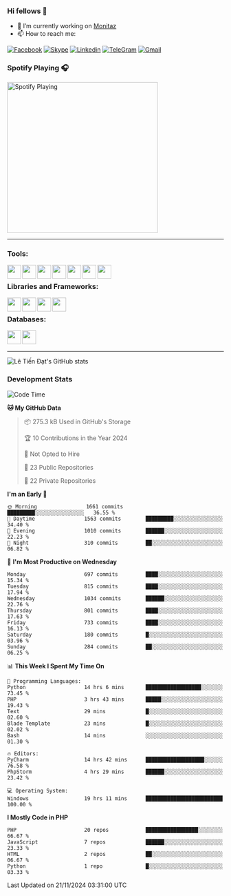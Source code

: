 ### Hi fellows 👋
- 🔭 I’m currently working on [Monitaz](https://monitaz.com/)
- 📫 How to reach me:

[![Facebook](https://img.shields.io/badge/Facebook-0000FF?logo=facebook&logoColor=white)](https://www.facebook.com/le.dat155)
[![Skype](https://img.shields.io/badge/Skype-blue?logo=skype&logoColor=white)](https://join.skype.com/invite/lr2sd8ZndbWr)
[![Linkedin](https://img.shields.io/badge/LinkedIn-0A66C2?logo=linkedin)](https://www.linkedin.com/in/ti%E1%BA%BFn-%C4%91%E1%BA%A1t-l%C3%AA-ba267a232/)
[![TeleGram](https://img.shields.io/badge/telegram-EF0EFF?logo=telegram)](https://t.me/subibi1505)
[![Gmail](https://img.shields.io/badge/Gmail-green?logo=gmail)](mailto:tiendat15599.dev@gmail.com)

### Spotify Playing 🎧
[<img src="https://tiendat-spotify.vercel.app/api/spotify" alt="Spotify Playing" width="350" />](https://open.spotify.com/user/21wi7t5t4zyugx5mgetrdo7xa)

---

### Tools:
<img align='left' height="32" width="32" src="https://upload.wikimedia.org/wikipedia/commons/thumb/c/c9/PhpStorm_Icon.svg/2048px-PhpStorm_Icon.svg.png">
<img align='left' height="32" width="32" src="https://upload.wikimedia.org/wikipedia/commons/thumb/1/1d/PyCharm_Icon.svg/1200px-PyCharm_Icon.svg.png">
<img align='left' height="32" width="32" src="https://cdn2.iconfinder.com/data/icons/pack1-baco-flurry-icons-style/512/XAMPP.png">
<img align='left' height="32" width="32" src="https://www.docker.com/wp-content/uploads/2022/03/vertical-logo-monochromatic.png">
<img align='left' height="32" width="32" src="https://www.mamp.info/images/icons/mamp-pro.png">
<img align='left' height="32" width="32" src="https://www.puttygen.com/wp-content/uploads/2019/05/Termius.png">
<img align='left' height="32" width="32" src="https://1475031.s21i.faiusr.com/4/1/ABUIABAEGAAg3dWc8AUoq7a8hAIwgAg4gAg.png">
<br>

### Libraries and Frameworks:
<img align='left' height="32" width="32" src="https://i0.wp.com/phocode.com/wp-content/uploads/2019/11/scrapyLogo.png?fit=300%2C300&ssl=1&w=640">
<img align='left' height="32" width="32" src="https://upload.wikimedia.org/wikipedia/commons/thumb/9/9a/Laravel.svg/985px-Laravel.svg.png">
<img align='left' height="32" width="32" src="https://cdn.worldvectorlogo.com/logos/codeigniter.svg">
<img align='left' height="32" width="32" src="https://upload.wikimedia.org/wikipedia/commons/thumb/e/ea/Zend-framework.svg/2560px-Zend-framework.svg.png">
<br>

### Databases:
<img align='left' height="32" width="32" src="https://download.logo.wine/logo/MySQL/MySQL-Logo.wine.png">
<img align='left' height="32" width="32" src="https://seeklogo.com/images/E/elasticsearch-logo-C75C4578EC-seeklogo.com.png">

<br>
<br>

---
![Lê Tiến Đạt's GitHub stats](https://github-readme-stats.vercel.app/api?username=tiendat15599&show_icons=true&count_private=true&theme=tokyonight)
### Development Stats


<!--START_SECTION:waka-->
![Code Time](http://img.shields.io/badge/Code%20Time-2%2C080%20hrs%2016%20mins-blue)

**🐱 My GitHub Data** 

> 📦 275.3 kB Used in GitHub's Storage 
 > 
> 🏆 10 Contributions in the Year 2024
 > 
> 🚫 Not Opted to Hire
 > 
> 📜 23 Public Repositories 
 > 
> 🔑 22 Private Repositories 
 > 
**I'm an Early 🐤** 

```text
🌞 Morning                1661 commits        █████████░░░░░░░░░░░░░░░░   36.55 % 
🌆 Daytime                1563 commits        █████████░░░░░░░░░░░░░░░░   34.40 % 
🌃 Evening                1010 commits        ██████░░░░░░░░░░░░░░░░░░░   22.23 % 
🌙 Night                  310 commits         ██░░░░░░░░░░░░░░░░░░░░░░░   06.82 % 
```
📅 **I'm Most Productive on Wednesday** 

```text
Monday                   697 commits         ████░░░░░░░░░░░░░░░░░░░░░   15.34 % 
Tuesday                  815 commits         ████░░░░░░░░░░░░░░░░░░░░░   17.94 % 
Wednesday                1034 commits        ██████░░░░░░░░░░░░░░░░░░░   22.76 % 
Thursday                 801 commits         ████░░░░░░░░░░░░░░░░░░░░░   17.63 % 
Friday                   733 commits         ████░░░░░░░░░░░░░░░░░░░░░   16.13 % 
Saturday                 180 commits         █░░░░░░░░░░░░░░░░░░░░░░░░   03.96 % 
Sunday                   284 commits         ██░░░░░░░░░░░░░░░░░░░░░░░   06.25 % 
```


📊 **This Week I Spent My Time On** 

```text
💬 Programming Languages: 
Python                   14 hrs 6 mins       ██████████████████░░░░░░░   73.45 % 
PHP                      3 hrs 43 mins       █████░░░░░░░░░░░░░░░░░░░░   19.43 % 
Text                     29 mins             █░░░░░░░░░░░░░░░░░░░░░░░░   02.60 % 
Blade Template           23 mins             █░░░░░░░░░░░░░░░░░░░░░░░░   02.02 % 
Bash                     14 mins             ░░░░░░░░░░░░░░░░░░░░░░░░░   01.30 % 

🔥 Editors: 
PyCharm                  14 hrs 42 mins      ███████████████████░░░░░░   76.58 % 
PhpStorm                 4 hrs 29 mins       ██████░░░░░░░░░░░░░░░░░░░   23.42 % 

💻 Operating System: 
Windows                  19 hrs 11 mins      █████████████████████████   100.00 % 
```

**I Mostly Code in PHP** 

```text
PHP                      20 repos            █████████████████░░░░░░░░   66.67 % 
JavaScript               7 repos             ██████░░░░░░░░░░░░░░░░░░░   23.33 % 
HTML                     2 repos             ██░░░░░░░░░░░░░░░░░░░░░░░   06.67 % 
Python                   1 repo              █░░░░░░░░░░░░░░░░░░░░░░░░   03.33 % 
```




 Last Updated on 21/11/2024 03:31:00 UTC
<!--END_SECTION:waka-->
